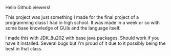 Hello Github viewers!

This project was just something I made for the final project of a programming class I had in high school. It was made in a week or so with some base knowledge of GUIs and the language itself.

I made this with JDK_8u202 with base java packages. Should work if you have it installed. Several bugs but I'm proud of it due to it possibly being the best in that class.
